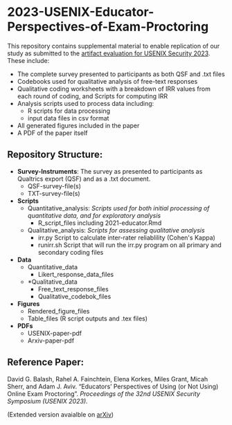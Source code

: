 # 2023-USENIX-Educator-Perspectives-of-Exam-Proctoring
This repository contains supplemental material to enable replication of our study as submitted to the [artifact evaluation for USENIX Security 2023](https://www.usenix.org/conference/usenixsecurity23/call-for-artifacts).
These include:

* The complete survey presented to participants as both QSF and .txt files
* Codebooks used for qualitative analysis of free-text responses
* Qualitative coding worksheets with a breakdown of IRR values from each round of coding, and Scripts for computing IRR
* Analysis scripts used to process data including:
  * R scripts for data processing
  * input data files in csv format
* All generated figures included in the paper
* A PDF of the paper itself

## Repository Structure:

* __Survey-Instruments__: The survey as presented to participants as Qualtrics export (QSF) and as a .txt document.
  * QSF-survey-file(s)
  * TXT-survey-file(s)
* __Scripts__ 
  - Quantitative_analysis: *Scripts used for both initial processing of quantitative data, and for exploratory analysis*
    - R_script_files including 2021-educator.Rmd
  - Qualitative_analysis: *Scripts for assessing qualitative analysis*
    - irr.py Script to calculate inter-rater reliablility (Cohen's Kappa)
    - runirr.sh Script that will run the irr.py program on all primary and secondary coding files
* __Data__
  - Quantitative_data
    - Likert_response_data_files
  - *Qualitative_data
    - Free_text_response_files
    - Qualitative_codebok_files
* __Figures__
  * Rendered_figure_files
  * Table_files (R script outputs and .tex files)
* __PDFs__
  * USENIX-paper-pdf
  * Arxiv-paper-pdf

## Reference Paper:
David G. Balash, Rahel A. Fainchtein, Elena Korkes, Miles Grant, Micah Sherr, and Adam J. Aviv.
“Educators’ Perspectives of Using (or Not Using) Online Exam Proctoring”.
_Proceedings of the 32nd USENIX Security Symposium (USENIX 2023)._ 

(Extended version avaialble on [arXiv](https://arxiv.org/abs/2302.12936))

